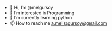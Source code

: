 - 👋 Hi, I’m @melgursoy
- 👀 I’m interested in Programming
- 🌱 I’m currently learning python
- 📫 How to reach me a.melisagursoy@gmail.com


<!---
melgurso/melgurso is a ✨ special ✨ repository because its `README.md` (this file) appears on your GitHub profile.
You can click the Preview link to take a look at your changes.
--->
